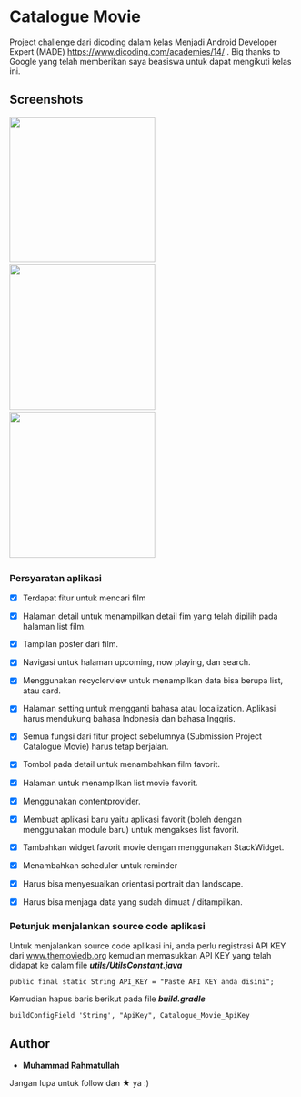 # Catalogue Movie

Project challenge dari dicoding dalam kelas Menjadi Android Developer Expert (MADE)
https://www.dicoding.com/academies/14/ . Big thanks to Google yang telah memberikan saya beasiswa
untuk dapat mengikuti kelas ini.

## Screenshots

<img src="https://github.com/muhrahmatullah/Dicoding-Movie-Catalogue/blob/master/screenshots/home.png"
width="256">&nbsp;&nbsp;&nbsp;
<img src="https://github.com/muhrahmatullah/Dicoding-Movie-Catalogue/blob/master/screenshots/search.png"
width="256">&nbsp;&nbsp;&nbsp;
<img src="https://github.com/muhrahmatullah/Dicoding-Movie-Catalogue/blob/master/screenshots/detail.png"
width="256">&nbsp;&nbsp;&nbsp;

### Persyaratan aplikasi

* [x] Terdapat fitur untuk mencari film
* [x] Halaman detail untuk menampilkan detail fim yang telah dipilih pada halaman list film.
* [x] Tampilan poster dari film.
* [x] Navigasi untuk halaman upcoming, now playing, dan search.
* [x] Menggunakan recyclerview untuk menampilkan data bisa berupa list, atau card.
* [x] Halaman setting untuk mengganti bahasa atau localization. Aplikasi harus mendukung bahasa Indonesia dan bahasa Inggris.
* [x] Semua fungsi dari fitur project sebelumnya (Submission Project Catalogue Movie) harus tetap berjalan.
* [x] Tombol pada detail untuk menambahkan film favorit.
* [x] Halaman untuk menampilkan list movie favorit.
* [x] Menggunakan contentprovider.
* [x] Membuat aplikasi baru yaitu aplikasi favorit (boleh dengan menggunakan module baru) untuk mengakses list favorit.
* [x] Tambahkan widget favorit movie dengan menggunakan StackWidget.
* [x] Menambahkan scheduler untuk reminder
* [x] Harus bisa menyesuaikan orientasi portrait dan landscape.
* [x] Harus bisa menjaga data yang sudah dimuat / ditampilkan.


### Petunjuk menjalankan source code aplikasi

Untuk menjalankan source code aplikasi ini, anda perlu registrasi API KEY dari www.themoviedb.org
kemudian memasukkan API KEY yang telah didapat ke dalam file ***utils/UtilsConstant.java***

```
public final static String API_KEY = "Paste API KEY anda disini";
```

Kemudian hapus baris berikut pada file ***build.gradle***

```
buildConfigField 'String', "ApiKey", Catalogue_Movie_ApiKey
```

## Author

* **Muhammad Rahmatullah**

Jangan lupa untuk follow dan ★ ya :)
